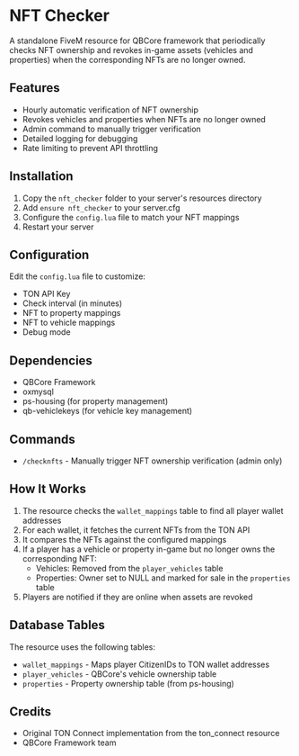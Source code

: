 # NFT Checker

A standalone FiveM resource for QBCore framework that periodically checks NFT ownership and revokes in-game assets (vehicles and properties) when the corresponding NFTs are no longer owned.

## Features

- Hourly automatic verification of NFT ownership
- Revokes vehicles and properties when NFTs are no longer owned
- Admin command to manually trigger verification
- Detailed logging for debugging
- Rate limiting to prevent API throttling

## Installation

1. Copy the `nft_checker` folder to your server's resources directory
2. Add `ensure nft_checker` to your server.cfg
3. Configure the `config.lua` file to match your NFT mappings
4. Restart your server

## Configuration

Edit the `config.lua` file to customize:

- TON API Key
- Check interval (in minutes)
- NFT to property mappings
- NFT to vehicle mappings
- Debug mode

## Dependencies

- QBCore Framework
- oxmysql
- ps-housing (for property management)
- qb-vehiclekeys (for vehicle key management)

## Commands

- `/checknfts` - Manually trigger NFT ownership verification (admin only)

## How It Works

1. The resource checks the `wallet_mappings` table to find all player wallet addresses
2. For each wallet, it fetches the current NFTs from the TON API
3. It compares the NFTs against the configured mappings
4. If a player has a vehicle or property in-game but no longer owns the corresponding NFT:
   - Vehicles: Removed from the `player_vehicles` table
   - Properties: Owner set to NULL and marked for sale in the `properties` table
5. Players are notified if they are online when assets are revoked

## Database Tables

The resource uses the following tables:
- `wallet_mappings` - Maps player CitizenIDs to TON wallet addresses
- `player_vehicles` - QBCore's vehicle ownership table
- `properties` - Property ownership table (from ps-housing)

## Credits

- Original TON Connect implementation from the ton_connect resource
- QBCore Framework team 